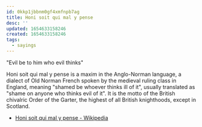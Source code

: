 ```yaml
---
id: 0kkp1jbbnm0gf4xmfnpb7ag
title: Honi soit qui mal y pense
desc: ''
updated: 1654633158246
created: 1654633158246
tags:
  - sayings
---
```


"Evil be to him who evil thinks"

Honi soit qui mal y pense is a maxim in the Anglo-Norman language, a dialect of Old Norman French spoken by the medieval ruling class in England, meaning "shamed be whoever thinks ill of it", usually translated as "shame on anyone who thinks evil of it". It is the motto of the British chivalric Order of the Garter, the highest of all British knighthoods, except in Scotland.

- [Honi soit qui mal y pense - Wikipedia](https://en.wikipedia.org/wiki/Honi_soit_qui_mal_y_pense)
